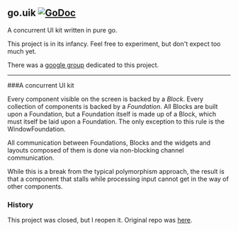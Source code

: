 ## go.uik [![GoDoc](https://godoc.org/github.com/kirillDanshin/go.uik?status.svg)](https://godoc.org/github.com/kirillDanshin/go.uik)

A concurrent UI kit written in pure go.

This project is in its infancy. Feel free to experiment, but don't expect too much yet.

There was a [google group](https://groups.google.com/forum/?fromgroups#!forum/go-uik) dedicated to this project.

* * *

###A concurrent UI kit

Every component visible on the screen is backed by a *Block*.
Every collection of components is backed by a *Foundation*.
All Blocks are built upon a Foundation, but a Foundation itself is made up of a Block, which must itself be laid upon a Foundation.
The only exception to this rule is the WindowFoundation.

All communication between Foundations, Blocks and the widgets and layouts composed of them is done via non-blocking channel communication.

While this is a break from the typical polymorphism approach, the result is that a component that stalls while processing input cannot get in the way of other components.

### History

This project was closed, but I reopen it. Original repo was [here](https://github.com/skelterjohn/go.uik).
